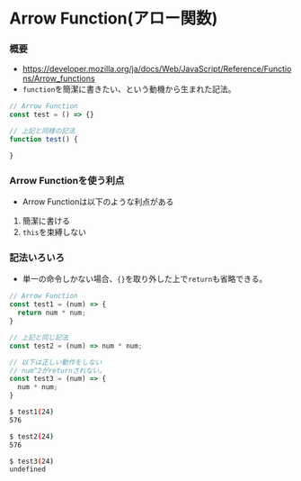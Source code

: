 # Arrow Function(アロー関数)
### 概要
- https://developer.mozilla.org/ja/docs/Web/JavaScript/Reference/Functions/Arrow_functions
- `function`を簡潔に書きたい、という動機から生まれた記法。

```javascript
// Arrow Function
const test = () => {}

// 上記と同様の記法
function test() {

}
```

### Arrow Functionを使う利点
- Arrow Functionは以下のような利点がある
1. 簡潔に書ける
2. `this`を束縛しない

### 記法いろいろ
- 単一の命令しかない場合、`{}`を取り外した上で`return`も省略できる。

```javascript
// Arrow Function
const test1 = (num) => {
  return num * num;
}

// 上記と同じ記法
const test2 = (num) => num * num;

// 以下は正しい動作をしない
// num^2がreturnされない。
const test3 = (num) => {
  num * num;
}
```

```bash
$ test1(24)
576

$ test2(24)
576

$ test3(24)
undefined
```